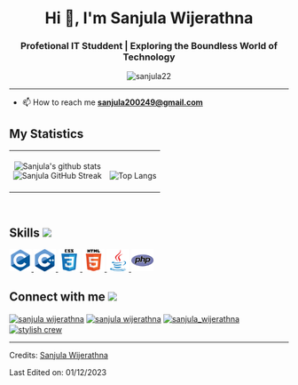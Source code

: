 <h1 align="center">Hi 👋, I'm Sanjula Wijerathna</h1>
<div align="center">
  <h3>Profetional IT Studdent | Exploring the Boundless World of Technology</h3>
</div>
<p align="center"> <img src="https://komarev.com/ghpvc/?username=sanjula22&label=Profile%20views&color=0e75b6&style=flat" alt="sanjula22" /> </p>
<hr>

- 📫 How to reach me **sanjula200249@gmail.com**

<h2> My Statistics</h2>

<div align="center">
    <table border="0" cellspacing="20">
        <tr>
            <td align="center">
                <br><img src="https://github-readme-stats.vercel.app/api?username=Sanjula22&show_icons=true&theme=tokyonight" alt="Sanjula's github stats" width="500" /><br>
                <img src="https://github-readme-streak-stats.herokuapp.com/?user=Sanjula22&theme=tokyonight" alt="Sanjula GitHub Streak" width="500" /><br><br>
            </td>
            <td align="center">
              <br>
                <img src="https://github-readme-stats.vercel.app/api/top-langs/?username=Sanjula22&theme=tokyonight" alt="Top Langs" width="400" />
            </td>
        </tr>
    </table>
</div>

<br>

<h2> Skills <img src = "https://media2.giphy.com/media/QssGEmpkyEOhBCb7e1/giphy.gif?cid=ecf05e47a0n3gi1bfqntqmob8g9aid1oyj2wr3ds3mg700bl&rid=giphy.gif" width = 32px> </h2>
<p align="left"> </a> <a href="https://www.cprogramming.com/" target="_blank" rel="noreferrer"> <img src="https://raw.githubusercontent.com/devicons/devicon/master/icons/c/c-original.svg" alt="c" width="40" height="40"/> </a> <a href="https://www.w3schools.com/cpp/" target="_blank" rel="noreferrer"> <img src="https://raw.githubusercontent.com/devicons/devicon/master/icons/cplusplus/cplusplus-original.svg" alt="cplusplus" width="40" height="40"/> </a> <a href="https://www.w3schools.com/css/" target="_blank" rel="noreferrer"> <img src="https://raw.githubusercontent.com/devicons/devicon/master/icons/css3/css3-original-wordmark.svg" alt="css3" width="40" height="40"/> </a> <a href="https://www.w3.org/html/" target="_blank" rel="noreferrer"> <img src="https://raw.githubusercontent.com/devicons/devicon/master/icons/html5/html5-original-wordmark.svg" alt="html5" width="40" height="40"/> </a> <a href="https://www.java.com" target="_blank" rel="noreferrer"> <img src="https://raw.githubusercontent.com/devicons/devicon/master/icons/java/java-original.svg" alt="java" width="40" height="40"/> </a>  <a href="https://www.php.net" target="_blank" rel="noreferrer"> <img src="https://raw.githubusercontent.com/devicons/devicon/master/icons/php/php-original.svg" alt="php" width="40" height="40"/> </a> </p>

<h2> Connect with me <img src='https://raw.githubusercontent.com/ShahriarShafin/ShahriarShafin/main/Assets/handshake.gif' width="100px"> </h2>
<p align="left">
  <a href="https://linkedin.com/in/sanjula-wijerathna-9367622a4" target="blank"><img align="center" src="https://raw.githubusercontent.com/rahuldkjain/github-profile-readme-generator/master/src/images/icons/Social/linked-in-alt.svg" alt="sanjula wijerathna" height="30" width="40" /></a>
<a href="https://fb.com/sanjula.piyamadu" target="blank"><img align="center" src="https://raw.githubusercontent.com/rahuldkjain/github-profile-readme-generator/master/src/images/icons/Social/facebook.svg" alt="sanjula wijerathna" height="30" width="40" /></a>
<a href="https://instagram.com/sanjula_wijerathna" target="blank"><img align="center" src="https://raw.githubusercontent.com/rahuldkjain/github-profile-readme-generator/master/src/images/icons/Social/instagram.svg" alt="sanjula_wijerathna" height="30" width="40" /></a>
<a href="https://youtube.com/@stylishcrew3347" target="blank"><img align="center" src="https://raw.githubusercontent.com/rahuldkjain/github-profile-readme-generator/master/src/images/icons/Social/youtube.svg" alt="stylish crew" height="30" width="40" /></a>
</p>


-----
Credits: [Sanjula Wijerathna](https://github.com/Sanjula22)

Last Edited on: 01/12/2023
